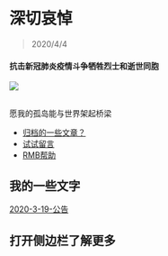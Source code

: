 # 深切哀悼

> 2020/4/4
#### 抗击新冠肺炎疫情斗争牺牲烈士和逝世同胞
![](https://ss1.bdstatic.com/70cFuXSh_Q1YnxGkpoWK1HF6hhy/it/u=2707881020,3314832193&fm=11&gp=0.jpg)
<!-- slide vertical=true -->

## 
愿我的孤岛能与世界架起桥梁
- [归档的一些文章？](https://hongchenkai.github.io/tags)
- [试试留言](https://hongchenkai.github.io/comments)
- [RMB帮助](https://hongchenkai.github.io/merger)

<!-- slide -->

## 我的一些文字
[2020-3-19-公告](https://inforest.xzzxz.cn/_posts/2020-03-19-%E9%80%9A%E7%9F%A5/)

<!-- slide vertical=true -->
## 打开侧边栏了解更多
